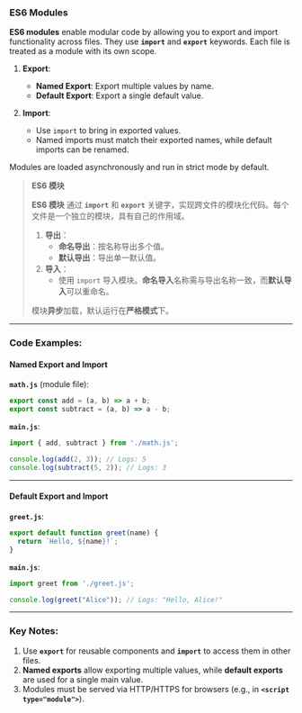 ### ES6 Modules

<audio src="C:\Users\10691\Downloads\ES6 modules ena.mp3"></audio>

**ES6 modules** enable modular code by allowing you to export and import functionality across files. They use **`import`** and **`export`** keywords. Each file is treated as a module with its own scope.

1. **Export**:
   - **Named Export**: Export multiple values by name.
   - **Default Export**: Export a single default value.

2. **Import**:
   - Use `import` to bring in exported values.  
   - Named imports must match their exported names, while default imports can be renamed.

Modules are loaded asynchronously and run in strict mode by default.

> **ES6 模块**  
>
> <audio src="C:\Users\10691\Downloads\ES6 模块 通过 `impo.mp3"></audio>
>
> **ES6 模块** 通过 **`import`** 和 **`export`** 关键字，实现跨文件的模块化代码。每个文件是一个独立的模块，具有自己的作用域。  
>
> 1. **导出**：  
>    - **命名导出**：按名称导出多个值。  
>    - **默认导出**：导出单一默认值。  
> 2. **导入**：  
>    - 使用 `import` 导入模块。**命名导入**名称需与导出名称一致，而**默认导入**可以重命名。  
>
> 模块**异步**加载，默认运行在**严格模式**下。

---

### Code Examples:

<audio src="C:\Users\10691\Downloads\这段代码展示了JavaScri (4).mp3"></audio>

#### **Named Export and Import**
**`math.js`** (module file):
```javascript
export const add = (a, b) => a + b;
export const subtract = (a, b) => a - b;
```

**`main.js`**:

```javascript
import { add, subtract } from './math.js';

console.log(add(2, 3)); // Logs: 5
console.log(subtract(5, 2)); // Logs: 3
```

---

#### **Default Export and Import**
**`greet.js`**:
```javascript
export default function greet(name) {
  return `Hello, ${name}!`;
}
```

**`main.js`**:
```javascript
import greet from './greet.js';

console.log(greet("Alice")); // Logs: "Hello, Alice!"
```

---

### Key Notes:

<audio src="C:\Users\10691\Downloads\1. Use __`expor.mp3"></audio>

1. Use **`export`** for reusable components and **`import`** to access them in other files.  
2. **Named exports** allow exporting multiple values, while **default exports** are used for a single main value.  
3. Modules must be served via HTTP/HTTPS for browsers (e.g., in **`<script type="module">`**).